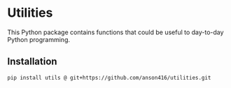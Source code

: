 # Utilities

This Python package contains functions that could be useful to day-to-day Python programming.

## Installation

```bash
pip install utils @ git+https://github.com/anson416/utilities.git
```
